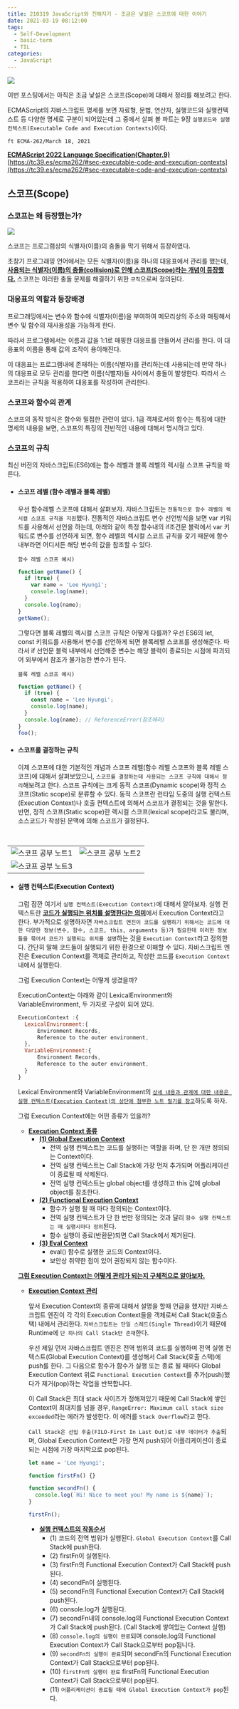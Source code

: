 ```yaml
---
title: 210319 JavaScript와 친해지기 - 조금은 낯설은 스코프에 대한 이야기
date: 2021-03-19 08:12:00
tags:
  - Self-Development
  - basic-term
  - TIL
categories:
  - JavaScript
---
```


![](/images/post_images/210319_Front-end-development.png)

이번 포스팅에서는 아직은 조금 낯설은 스코프(Scope)에 대해서 정리를 해보려고 한다.

ECMAScript의 자바스크립트 명세를 보면 자료형, 문법, 연산자, 실행코드와 실행컨텍스트 등 다양한 명세로 구분이 되어있는데 그 중에서 살펴 볼 파트는 9장 `실행코드와 실행 컨텍스트(Executable Code and Execution Contexts)`이다.

`ft ECMA-262/March 18, 2021`

<ins><b>ECMAScript 2022 Language Specification(Chapter.9)</b></ins>
[https://tc39.es/ecma262/#sec-executable-code-and-execution-contexts](https://tc39.es/ecma262/#sec-executable-code-and-execution-contexts)

## 스코프(Scope)

<!-- more -->

### 스코프는 왜 등장했는가?

![](/images/post_images/210319_collision_img.jpeg)

스코프는 프로그램상의 식별자(이름)의 충돌을 막기 위해서 등장하였다.

초창기 프로그래밍 언어에서는 모든 식별자(이름)을 하나의 대응표에서 관리를 했는데, <ins><b>사용되는 식별자(이름)의 충돌(collision)로 인해 스코프(Scope)라는 개념이 등장했다.</b></ins> 스코프는 이러한 충돌 문제를 해결하기 위한 `규칙`으로써 정의된다.

### 대응표의 역할과 등장배경

프로그래밍에서는 변수와 함수에 식별자(이름)을 부여하여 메모리상의 주소와 매핑해서 변수 및 함수의 재사용성을 가능하게 한다.

따라서 프로그램에서는 이름과 값을 1:1로 매핑한 대응표를 만들어서 관리를 한다. 이 대응표의 이름을 통해 값의 조작이 용이해진다.

이 대응표는 프로그램내에 존재하는 이름(식별자)를 관리하는데 사용되는데 만약 하나의 대응표로 모두 관리를 한다면 이름(식별자)들 사이에서 충돌이 발생한다. 따라서 스코프라는 규칙을 적용하여 대응표를 작성하여 관리한다.

### 스코프와 함수의 관계

스코프의 동작 방식은 함수와 밀접한 관련이 있다. 1급 객체로서의 함수는 특징에 대한 명세의 내용을 보면, 스코프의 특징의 전반적인 내용에 대해서 명시하고 있다.

### 스코프의 규칙

최신 버전의 자바스크립트(ES6)에는 함수 레벨과 블록 레벨의 렉시컬 스코프 규칙을 따른다.

- #### 스코프 레벨 (함수 레벨과 블록 레벨)

  우선 함수레벨 스코프에 대해서 살펴보자.
  자바스크립트는 `전통적으로 함수 레벨의 렉시컬 스코프 규칙을 지원`했다. 전통적인 자바스크립트 변수 선언방식을 보면 var 키워드를 사용해서 선언을 하는데, 아래와 같이 특정 함수내의 if조건문 블럭에서 var 키워드로 변수를 선언하게 되면, 함수 레벨의 렉시컬 스코프 규칙을 갖기 때문에 함수 내부라면 어디서든 해당 변수의 값을 참조할 수 있다.

  `함수 레벨 스코프 예시)`

  ```javascript
  function getName() {
    if (true) {
      var name = 'Lee Hyungi';
      console.log(name);
    }
    console.log(name);
  }
  getName();
  ```

  그렇다면 블록 레벨의 렉시컬 스코프 규칙은 어떻게 다를까?
  우선 ES6의 let, const 키워드를 사용해서 변수를 선언하게 되면 블록레벨 스코프를 생성해준다. 따라서 if 선언문 블럭 내부에서 선언해준 변수는 해당 블럭이 종료되는 시점에 파괴되어 외부에서 참조가 불가능한 변수가 된다.

  `블록 레벨 스코프 예시)`

  ```javascript
  function getName() {
    if (true) {
      const name = 'Lee Hyungi';
      console.log(name);
    }
    console.log(name); // ReferenceError(참조에러)
  }
  foo();
  ```

- #### 스코프를 결정하는 규칙

  이제 스코프에 대한 기본적인 개념과 스코프 레벨(함수 레벨 스코프와 블록 레벨 스코프)에 대해서 살펴보았으니, `스코프를 결정하는데 사용되는 스코프 규칙에 대해서 정리`해보려고 한다.
  스코프 규칙에는 크게 동적 스코프(Dynamic scope)와 정적 스코프(Static scope)로 분류할 수 있다.
  동적 스코프란 런타임 도중의 실행 컨텍스트(Execution Context)나 호출 컨텍스트에 의해서 스코프가 결정되는 것을 말한다.
  반면, 정적 스코프(Static scope)란 렉시컬 스코프(lexical scope)라고도 불리며, 소스코드가 작성된 문맥에 의해 스코프가 결정된다.

<br/>

<table>
  <tr>
    <td>
      <img src="/images/post_images/210320_scope_study_note1.png" alt="스코프 공부 노트1"/>
    </td>
    <td>
      <img src="/images/post_images/210320_scope_study_note2.png" alt="스코프 공부 노트2"/>
    </td>
  </tr>
  <tr>
    <td>
      <img src="/images/post_images/210320_scope_study_note3.png" alt="스코프 공부 노트3"/>
    </td>
  </tr>
</table>

- #### 실행 컨텍스트(Execution Context)

  그럼 잠깐 여기서 `실행 컨텍스트(Execution Context)`에 대해서 알아보자.
  실행 컨텍스트란 <ins><b>코드가 실행되는 위치를 설명한다는 의미</b></ins>에서 Execution Context라고 한다. 부가적으로 설명하자면 `자바스크립트 엔진이 코드를 실행하기 위해서는 코드에 대한 다양한 정보(변수, 함수, 스코프, this, arguments 등)가 필요한데 이러한 정보들을 묶어서 코드가 실행되는 위치를 설명`하는 것을 `Execution Context`라고 정의한다.
  간단히 말해 코드들이 실행되기 위한 환경으로 이해할 수 있다.
  자바스크립트 엔진은 Execution Context를 객체로 관리하고, 작성한 코드를 `Execution Context` 내에서 실행한다.

  그럼 Execution Context는 어떻게 생겼을까?

  ExecutionContext는 아래와 같이 LexicalEnvironment와 VariableEnvironment, 두 가지로 구성이 되어 있다.

  ```javascript
  ExecutionContext :{
    LexicalEnvironment:{
        Environment Records,
        Reference to the outer environment,
    },
    VariableEnvironment:{
        Environment Records,
        Reference to the outer environment,
    }
  }
  ```

  Lexical Environment와 VariableEnvironment의 <ins>`상세 내용과 관계에 대한 내용은 실행 컨텍스트(Execution Context)의 상단에 첨부한 노트 필기를 참고`</ins>하도록 하자.

  그럼 Execution Context에는 어떤 종류가 있을까?

  - <ins><b>Execution Context 종류</b></ins>
    - <ins><b>(1) Global Execution Context</b></ins>
      - 전역 실행 컨텍스트는 코드를 실행하는 역할을 하며, 단 한 개만 정의되는 Context이다.
      - 전역 실행 컨텍스트는 Call Stack에 가장 먼저 추가되며 어플리케이션이 종료될 때 삭제된다.
      - 전역 실행 컨텍스트는 global object를 생성하고 this 값에 global object를 참조한다.
    - <ins><b>(2) Functional Execution Context</b></ins>
      - 함수가 실행 될 때 마다 정의되는 Context이다.
      - 전역 실행 컨텍스트가 단 한 번만 정의되는 것과 달리 `함수 실행 컨텍스트는 매 실행시마다 정의`된다.
      - 함수 실행이 종료(반환문)되면 Call Stack에서 제거된다.
    - <ins><b>(3) Eval Context</b></ins>
      - eval() 함수로 실행한 코드의 Context이다.
      - 보안상 취약한 점이 있어 권장되지 않는 함수이다.

  <ins><b>그럼 Execution Context는 어떻게 관리가 되는지 구체적으로 알아보자.</b></ins>

  - <ins><b>Execution Context 관리</b></ins>

    앞서 Execution Context의 종류에 대해서 설명을 할때 언급을 했지만 자바스크립트 엔진이 각 각의 Execution Context들을 객체로써 Call Stack(호출스택) 내에서 관리한다.
    `자바스크립트는 단일 스레드(Single Thread)`이기 때문에 Runtime에 `단 하나의 Call Stack만 존재`한다.

    우선 제일 먼저 자바스크립트 엔진은 전역 범위의 코드를 실행하며 전역 실행 컨텍스트(Global Execution Context)를 생성해서 Call Stack(호출 스택)에 push를 한다.
    그 다음으로 함수가 함수가 실행 또는 종료 될 때마다 Global Execution Context 위로 `Functional Execution Context`를 추가(push)했다가 제거(pop)하는 작업을 반복합니다.

    이 Call Stack은 최대 stack 사이즈가 정해져있기 때문에 Call Stack에 쌓인 Context이 최대치를 넘을 경우, `RangeError: Maximum call stack size exceeded`라는 에러가 발생한다.
    이 에러를 `Stack Overflow`라고 한다.

    `Call Stack은 선입 후출(FILO-First In Last Out)로 내부 데이터가 추출`되며, Global Execution Context은 가장 먼저 push되어 어플리케이션이 종료되는 시점에 가장 마지막으로 pop된다.

    ```javascript
    let name = 'Lee Hyungi';

    function firstFn() {}

    function secondFn() {
      console.log(`Hi! Nice to meet you! My name is ${name}`);
    }

    firstFn();
    ```

    - <ins><b>실행 컨텍스트의 작동순서</b></ins>
      - (1) 코드의 전역 범위가 실행된다. `Global Execution Context`를 Call Stack에 push한다.
      - (2) firstFn이 실행된다.
      - (3) firstFn의 Functional Execution Context가 Call Stack에 push된다.
      - (4) secondFn이 실행된다.
      - (5) secondFn의 Functional Execution Context가 Call Stack에 push된다.
      - (6) console.log가 실행된다.
      - (7) secondFn내의 console.log의 Functional Execution Context가 Call Stack에 push된다.
        (Call Stack에 쌓여있는 Context 실행)
      - (8) `console.log의 실행이 완료`되며 console.log의 Functional Execution Context가 Call Stack으로부터 pop됩니다.
      - (9) `secondFn의 실행이 완료`되며 secondFn의 Functional Execution Context가 Call Stack으로부터 pop된다.
      - (10) `firstFn의 실행이 완료` firstFn의 Functional Execution Context가 Call Stack으로부터 pop된다.
      - (11) `어플리케이션이 종료될 때에 Global Execution Context가 pop`된다.
